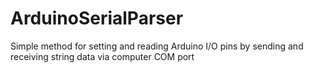 # ArduinoSerialParser
Simple method for setting and reading Arduino I/O pins by sending and receiving string data via computer COM port
